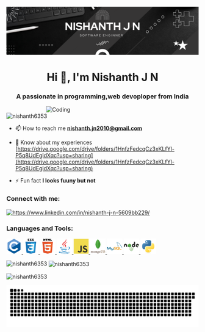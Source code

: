 ![logo](https://github.com/Nishanth6353/Nishanth6353/blob/a94c92ecd0a2db6975818c0312571ffd24e7842f/GITHUB-IMAGE.png)
<h1 align="center">Hi 👋, I'm Nishanth J N</h1>
<h3 align="center">A passionate in programming,web devoploper from India</h3>
<img align="right" alt="Coding" width="400" src="https://www.archmorebusinessweb.com/wp-content/uploads/2024/06/AI-Website-Design-4.jpg">

<p align="left"> <img src="https://komarev.com/ghpvc/?username=nishanth6353&label=Profile%20views&color=0e75b6&style=flat" alt="nishanth6353" /> </p>

- 📫 How to reach me **nishanth.jn2010@gmail.com**

- 📄 Know about my experiences [https://drive.google.com/drive/folders/1HnfzFedcqCz3xKLfYl-P5q8UdEgldXqc?usp=sharing](https://drive.google.com/drive/folders/1HnfzFedcqCz3xKLfYl-P5q8UdEgldXqc?usp=sharing)

- ⚡ Fun fact **I looks fuuny but not**

<h3 align="left">Connect with me:</h3>
<p align="left">
<a href="https://www.linkedin.com/in/nishanth-j-n-5609bb229/" target="blank"><img align="center" src="https://raw.githubusercontent.com/rahuldkjain/github-profile-readme-generator/master/src/images/icons/Social/linked-in-alt.svg" alt="https://www.linkedin.com/in/nishanth-j-n-5609bb229/" height="30" width="40" /></a>
</p>

<h3 align="left">Languages and Tools:</h3>
<p align="left"> <a href="https://www.cprogramming.com/" target="_blank" rel="noreferrer"> <img src="https://raw.githubusercontent.com/devicons/devicon/master/icons/c/c-original.svg" alt="c" width="40" height="40"/> </a> <a href="https://www.w3schools.com/css/" target="_blank" rel="noreferrer"> <img src="https://raw.githubusercontent.com/devicons/devicon/master/icons/css3/css3-original-wordmark.svg" alt="css3" width="40" height="40"/> </a> <a href="https://www.w3.org/html/" target="_blank" rel="noreferrer"> <img src="https://raw.githubusercontent.com/devicons/devicon/master/icons/html5/html5-original-wordmark.svg" alt="html5" width="40" height="40"/> </a> <a href="https://www.java.com" target="_blank" rel="noreferrer"> <img src="https://raw.githubusercontent.com/devicons/devicon/master/icons/java/java-original.svg" alt="java" width="40" height="40"/> </a> <a href="https://developer.mozilla.org/en-US/docs/Web/JavaScript" target="_blank" rel="noreferrer"> <img src="https://raw.githubusercontent.com/devicons/devicon/master/icons/javascript/javascript-original.svg" alt="javascript" width="40" height="40"/> </a> <a href="https://www.mongodb.com/" target="_blank" rel="noreferrer"> <img src="https://raw.githubusercontent.com/devicons/devicon/master/icons/mongodb/mongodb-original-wordmark.svg" alt="mongodb" width="40" height="40"/> </a> <a href="https://www.mysql.com/" target="_blank" rel="noreferrer"> <img src="https://raw.githubusercontent.com/devicons/devicon/master/icons/mysql/mysql-original-wordmark.svg" alt="mysql" width="40" height="40"/> </a> <a href="https://nodejs.org" target="_blank" rel="noreferrer"> <img src="https://raw.githubusercontent.com/devicons/devicon/master/icons/nodejs/nodejs-original-wordmark.svg" alt="nodejs" width="40" height="40"/> </a> <a href="https://www.python.org" target="_blank" rel="noreferrer"> <img src="https://raw.githubusercontent.com/devicons/devicon/master/icons/python/python-original.svg" alt="python" width="40" height="40"/> </a> </p>

<p><img align="left" src="https://github-readme-stats.vercel.app/api/top-langs?username=nishanth6353&show_icons=true&locale=en&layout=compact" alt="nishanth6353" /></p>

<p>&nbsp;<img align="center" src="https://github-readme-stats.vercel.app/api?username=nishanth6353&show_icons=true&locale=en" alt="nishanth6353" /></p>

<p><img align="center" src="https://github-readme-streak-stats.herokuapp.com/?user=nishanth6353&" alt="nishanth6353" /></p>



![snake gif](https://github.com/Nishanth6353/Nishanth6353/blob/output/github-snake-dark.svg)

